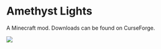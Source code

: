 # Amethyst Lights

A Minecraft mod. Downloads can be found on CurseForge.

![](https://i.imgur.com/sHiR309.png)
